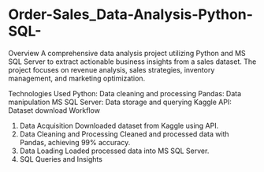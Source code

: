 # Order-Sales_Data-Analysis-Python-SQL-

Overview
A comprehensive data analysis project utilizing Python and MS SQL Server to extract actionable business insights from a sales dataset. The project focuses on revenue analysis, sales strategies, inventory management, and marketing optimization.

Technologies Used
Python: Data cleaning and processing
Pandas: Data manipulation
MS SQL Server: Data storage and querying
Kaggle API: Dataset download
Workflow
1. Data Acquisition
Downloaded dataset from Kaggle using API.
2. Data Cleaning and Processing
Cleaned and processed data with Pandas, achieving 99% accuracy.
3. Data Loading
Loaded processed data into MS SQL Server.
4. SQL Queries and Insights
